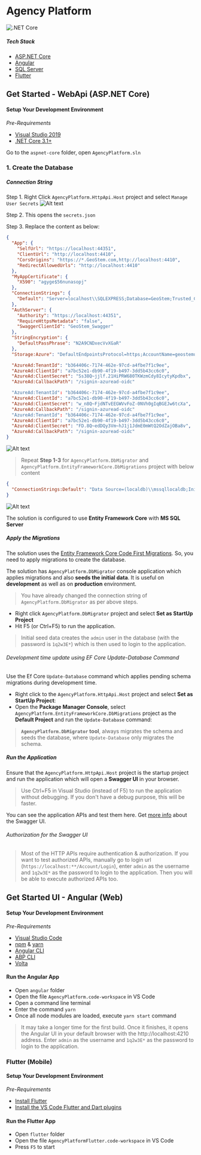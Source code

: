 # Agency Platform
![.NET Core](https://github.com/Ingenium-Marine-Solutions/agency-platform/workflows/.NET%20Core/badge.svg?branch=main)

##### Tech Stack
- [ASP.NET Core](https://dotnet.microsoft.com/learn/aspnet/what-is-aspnet-core)
- [Angular](https://angular.io)
- [SQL Server](https://www.microsoft.com/en-us/sql-server/sql-server-downloads)
- [Flutter](https://flutter.dev/docs/development/tools/vs-code)

## Get Started - WebApi (ASP.NET Core)
#### Setup Your Development Environment
_Pre-Requirements_
* [Visual Studio 2019](https://visualstudio.microsoft.com/vs/)
* [.NET Core 3.1+](https://www.microsoft.com/net/download/dotnet-core/)

Go to the `aspnet-core` folder, open `AgencyPlatform.sln`

### 1. Create the Database

##### Connection String

Step 1. Right Click `AgencyPlatform.HttpApi.Host` project and select `Manage User Secrets`
![Alt text](docs/images/screenshot-user-secrets-001.png?raw=true "Manage User Secrets")

Step 2. This opens the `secrets.json`

Step 3. Replace the content as below:
````json
{
  "App": {
    "SelfUrl": "https://localhost:44351",
    "ClientUrl": "http://localhost:4410",
    "CorsOrigins": "https://*.GeoStem.com,http://localhost:4410",
    "RedirectAllowedUrls": "http://localhost:4410"
  },
  "MyAppCertificate": {
    "X590": "agyge$56nunasopj"
  },
  "ConnectionStrings": {
    "Default": "Server=localhost\\SQLEXPRESS;Database=GeoStem;Trusted_Connection=True;TrustServerCertificate=True"
  },
  "AuthServer": {
    "Authority": "https://localhost:44351",
    "RequireHttpsMetadata": "false",
    "SwaggerClientId": "GeoStem_Swagger"
  },
  "StringEncryption": {
    "DefaultPassPhrase": "N2A9CNDxecVvXGaR"
  },
  "Storage:Azure": "DefaultEndpointsProtocol=https;AccountName=geostemuat;AccountKey=t/lYSw9x/o64os8tUwFl3GUXTfg1W//LEemv0qAdArVflCKPLiuxknZdhTPlJZeJrp0kBVj+w6qN+AStvyoAnw==;EndpointSuffix=core.windows.net",

  "AzureAd:TenantId": "b364406c-7174-462e-97cd-a4fbe7f1c9ee",
  "AzureAd:ClientId": "a7bc52e1-db90-4f19-b497-3dd5b43cc6c0",
  "AzureAd:ClientSecret": "Ss38Q~jjlf.21HiPRW680TKWzmCdy8IcytyKpdbx",
  "AzureAd:CallbackPath": "/signin-azuread-oidc"

  "AzureAd:TenantId": "b364406c-7174-462e-97cd-a4fbe7f1c9ee",
  "AzureAd:ClientId": "a7bc52e1-db90-4f19-b497-3dd5b43cc6c0",
  "AzureAd:ClientSecret": "w_n8Q~FjdNTvEEGWVvFoZ-0NVh0gIqBGEJw6tcXa",
  "AzureAd:CallbackPath": "/signin-azuread-oidc"
  "AzureAd:TenantId": "b364406c-7174-462e-97cd-a4fbe7f1c9ee",
  "AzureAd:ClientId": "a7bc52e1-db90-4f19-b497-3dd5b43cc6c0",
  "AzureAd:ClientSecret": "FD.8Q~edDQy3Vm~hJ1j1JdmE0mWtQ2OdZajOBa8v",
  "AzureAd:CallbackPath": "/signin-azuread-oidc"
}
````
![Alt text](docs/images/screenshot-user-secrets-003.png?raw=true "Manage User Secrets")

> Repeat **Step 1-3** for `AgencyPlatform.DbMigrator` and `AgencyPlatform.EntityFrameworkCore.DbMigrations` project with below content
````json
{
  "ConnectionStrings:Default": "Data Source=(localdb)\\mssqllocaldb;Initial Catalog=focali-db;Integrated Security=True;MultipleActiveResultSets=True"
}
````
![Alt text](docs/images/screenshot-user-secrets-002.png?raw=true "Manage User Secrets")

The solution is configured to use **Entity Framework Core** with **MS SQL Server**

##### Apply the Migrations

The solution uses the [Entity Framework Core Code First Migrations](https://docs.microsoft.com/en-us/ef/core/managing-schemas/migrations/?tabs=dotnet-core-cli). So, you need to apply migrations to create the database.

The solution has `AgencyPlatform.DbMigrator` console application which applies migrations and also **seeds the initial data**. It is useful on **development** as well as on **production** environment.

> You have already changed the connection string of `AgencyPlatform.DbMigrator` as per above steps. 

- Right click `AgencyPlatform.DbMigrator` project and select **Set as StartUp Project**
- Hit F5 (or Ctrl+F5) to run the application.

> Initial seed data creates the `admin` user in the database (with the password is `1q2w3E*`) which is then used to login to the application.

###### Development time update using EF Core Update-Database Command

Use the Ef Core `Update-Database` command which applies pending schema migrations during development time.

- Right click to the `AgencyPlatform.HttpApi.Host` project and select **Set as StartUp Project**: 
- Open the **Package Manager Console**, select `AgencyPlatform.EntityFrameworkCore.DbMigrations` project as the **Default Project** and run the `Update-Database` command:

> **`AgencyPlatform.DbMigrator` tool**, always migrates the schema and seeds the database, where `Update-Database` only migrates the schema.

##### Run the Application
Ensure that the `AgencyPlatform.HttpApi.Host` project is the startup project and run the application which will open a **Swagger UI** in your browser.

> Use Ctrl+F5 in Visual Studio (instead of F5) to run the application without debugging. If you don't have a debug purpose, this will be faster.

You can see the application APIs and test them here. Get [more info](https://swagger.io/tools/swagger-ui/) about the Swagger UI.

###### Authorization for the Swagger UI
> Most of the HTTP APIs require authentication & authorization. If you want to test authorized APIs, manually go to login url (`https://localhost:**/Account/Login`), enter `admin` as the username and `1q2w3E*` as the password to login to the application. Then you will be able to execute authorized APIs too.


## Get Started UI - Angular (Web)

#### Setup Your Development Environment
_Pre-Requirements_
* [Visual Studio Code](https://code.visualstudio.com/)
* [npm](https://nodejs.org/en/) & [yarn](https://yarnpkg.com/getting-started/install/)
* [Angular CLI](https://cli.angular.io/)
* [ABP CLI](https://docs.abp.io/en/abp/3.3/CLI)
* [Volta](https://docs.volta.sh/guide/getting-started)

#### Run the Angular App
- Open `angular` folder
- Open the file `AgencyPlatform.code-workspace` in VS Code
- Open a command line terminal
- Enter the command `yarn`
- Once all node modules are loaded, execute `yarn start` command

> It may take a longer time for the first build. Once it finishes, it opens the Angular UI in your default browser with the http://localhost:4210 address.
> Enter `admin` as the username and `1q2w3E*` as the password to login to the application.

### Flutter (Mobile)

#### Setup Your Development Environment
_Pre-Requirements_
- [Install Flutter](https://docs.flutter.dev/get-started/install)
- [Install the VS Code Flutter and Dart plugins](https://flutter.dev/docs/get-started/editor?tab=vscode)

#### Run the Flutter App
- Open `flutter` folder
- Open the file `AgencyPlatformFlutter.code-workspace` in VS Code
- Press `F5` to start
